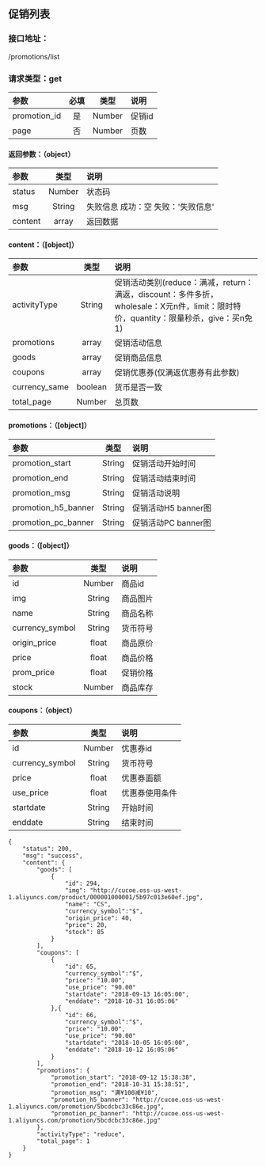 ## 促销列表
### 接口地址：
/promotions/list
### 请求类型：get
| 参数 | 必填 | 类型 | 说明 |
|:---|:---:|:---:|:---|
| promotion_id | 是 | Number | 促销id |
| page | 否 | Number | 页数 |
####  返回参数：（object）
|参数 |  类型 | 说明|
| :--- |:---:| :---|
| status | Number | 状态码 |
| msg | String | 失败信息   成功：空   失败：'失败信息'|
| content | array | 返回数据 |

####  content：（[object]）
|参数 |  类型 | 说明|
| :--- |:---:| :---|
| activityType | String | 促销活动类别(reduce：满减，return：满返，discount：多件多折，wholesale：X元n件，limit：限时特价，quantity：限量秒杀，give：买n免1) |
| promotions | array | 促销活动信息 |
| goods | array | 促销商品信息 |
| coupons | array | 促销优惠券(仅满返优惠券有此参数) |
| currency_same | boolean | 货币是否一致 |
| total_page | Number | 总页数 |

####  promotions：（[object]）
|参数 |  类型 | 说明|
| :--- |:---:| :---|
| promotion_start | String | 促销活动开始时间 |
| promotion_end | String | 促销活动结束时间 |
| promotion_msg | String | 促销活动说明 |
| promotion_h5_banner | String | 促销活动H5 banner图 |
| promotion_pc_banner | String | 促销活动PC banner图 |

####  goods：（[object]）
|参数 |  类型 | 说明|
| :--- |:---:| :---|
| id | Number | 商品id |
| img | String | 商品图片 |
| name | String | 商品名称 |
|  currency_symbol  | String | 货币符号 |
| origin_price | float | 商品原价 |
| price | float | 商品价格 |
| prom_price | float | 促销价格 |
| stock | Number | 商品库存 |

####  coupons：（object）
|参数 |  类型 | 说明|
| :--- |:---:| :---|
| id | Number | 优惠券id |
|  currency_symbol  | String |货币符号 |
| price | float | 优惠券面额 |
| use_price | float | 优惠券使用条件 |
| startdate | String | 开始时间 |
| enddate | String | 结束时间 |
```
{
    "status": 200,
    "msg": "success",
    "content": {
        "goods": [
            {
                "id": 294,
                "img": "http://cucoe.oss-us-west-1.aliyuncs.com/product/000001000001/5b97c013e60ef.jpg",
                "name": "CS",
                "currency_symbol":"$",
                "origin_price": 40,
                "price": 20,
                "stock": 85
            }
        ],
        "coupons": [
            {
                "id": 65,
                "currency_symbol":"$",
                "price": "10.00",
                "use_price": "90.00"
                "startdate": "2018-09-13 16:05:00",
                "enddate": "2018-10-31 16:05:06"
            },{
                "id": 66,
                "currency_symbol":"$",
                "price": "10.00",
                "use_price": "90.00"
                "startdate": "2018-10-05 16:05:00",
                "enddate": "2018-10-12 16:05:06"
            }
        ],
        "promotions": {
            "promotion_start": "2018-09-12 15:38:38",
            "promotion_end": "2018-10-31 15:38:51",
            "promotion_msg": "满¥100减¥10",
            "promotion_h5_banner": "http://cucoe.oss-us-west-1.aliyuncs.com/promotion/5bcdcbc33c86e.jpg",
            "promotion_pc_banner": "http://cucoe.oss-us-west-1.aliyuncs.com/promotion/5bcdcbc33c86e.jpg"
        },
        "activityType": "reduce",
        "total_page": 1
    }
}
```